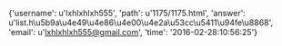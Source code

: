 {'username': u'lxhlxhlxh555', 'path': u'1175/1175.html', 'answer': u'list.h\u5b9a\u4e49\u4e86\u4e00\u4e2a\u53cc\u5411\u94fe\u8868', 'email': u'lxhlxhlxh555@gmail.com', 'time': '2016-02-28:10:56:25'}